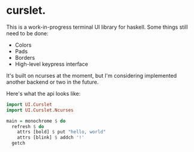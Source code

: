 # curslet.

This is a work-in-progress terminal UI library for haskell. Some
things still need to be done:

* Colors
* Pads
* Borders
* High-level keypress interface

It's built on ncurses at the moment, but I'm considering implemented
another backend or two in the future.

Here's what the api looks like:

````haskell
import UI.Curslet
import UI.Curslet.Ncurses

main = monochrome $ do
  refresh $ do
    attrs [bold] $ put "hello, world"
    attrs [blink] $ addch '!'
  getch

````

